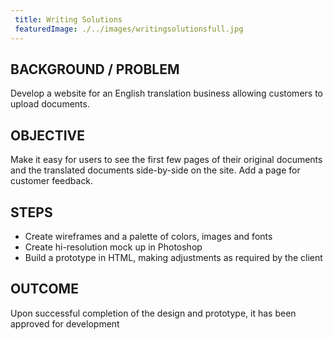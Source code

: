 ```yaml
---
 title: Writing Solutions
 featuredImage: ./../images/writingsolutionsfull.jpg
---
```

## BACKGROUND / PROBLEM
Develop a website for an English translation business allowing customers to upload documents.

## OBJECTIVE
Make it easy for users to see the first few pages of their original documents and the translated documents side-by-side on the site. Add a page for customer feedback.

## STEPS
<ul class="li-style">
<li>Create wireframes and a palette of colors, images and fonts</li>
<li>Create hi-resolution mock up in Photoshop</li>
<li>Build a prototype in HTML, making adjustments as required by the client</li>
</ul>

## OUTCOME
Upon successful completion of the design and prototype, it has been approved for development